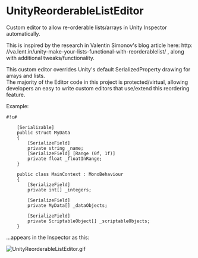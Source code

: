 # UnityReorderableListEditor #

Custom editor to allow re-orderable lists/arrays in Unity Inspector automatically.

This is inspired by the research in Valentin Simonov's blog article here: http: //va.lent.in/unity-make-your-lists-functional-with-reorderablelist/ , along with additional tweaks/functionality.

This custom editor overrides Unity's default SerializedProperty drawing for arrays and lists.  
The majority of the Editor code in this project is protected/virtual, allowing developers an easy to write custom editors that use/extend this reordering feature.  
  
Example:  

```
#!c#

    [Serializable]
    public struct MyData
    {
        [SerializeField]
        private string _name;
        [SerializeField] [Range (0f, 1f)]
        private float _floatInRange;
    }

    public class MainContext : MonoBehaviour
    {
        [SerializeField]
        private int[] _integers;

        [SerializeField]
        private MyData[] _dataObjects;

        [SerializeField]
        private ScriptableObject[] _scriptableObjects;
    }
```  
  
...appears in the Inspector as this:  

![UnityReorderableListEditor.gif](https://bitbucket.org/repo/Bgpen6L/images/2764671670-UnityReorderableListEditor.gif)